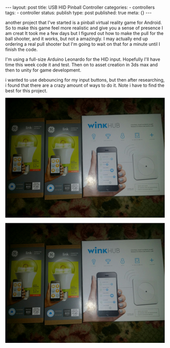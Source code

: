 \--- layout: post title: USB HID Pinball Controller categories: \- controllers
tags: \- controller status: publish type: post published: true meta: {} \---

another project that I've started is a pinball virtual reality game for
Android. So to make this game feel more realistic and give you a sense of
presence I am creat It took me a few days but I figured out how to make the
pull for the ball shooter, and it works, but not a amazingly. I may actually
end up ordering a real pull shooter but I'm going to wait on that for a minute
until I finish the code.

I'm using a full-size Arduino Leonardo for the HID input. Hopefully I'll have
time this week code it and test. Then on to asset creation in 3ds max and then
to unity for game development.

i wanted to use debouncing for my input buttons, but then after researching, i
found that there are a crazy amount of ways to do it. Note i have to find the
best for this project.

![upload.jpeg](/img/upload.jpeg)

![upload.jpeg](/img/upload.jpeg)

